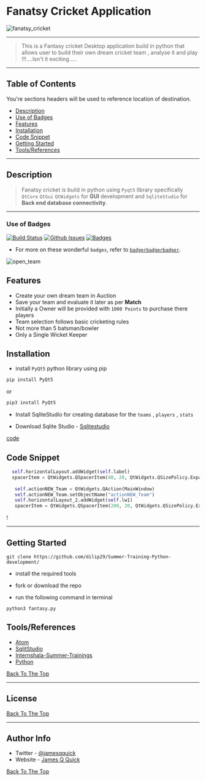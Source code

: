 # Fanatsy Cricket Application

![fanatsy_cricket](https://user-images.githubusercontent.com/40792388/48671048-56b9f400-eb48-11e8-9a7a-ce62e3c40a58.png)

----

> This is a Fantasy cricket Desktop application build in python that allows user to build their own dream cricket team , analyse it and play !!!....Isn't it exciting.....

---


## Table of Contents
You're sections headers will be used to reference location of destination.

- [Description](#description)
- [Use of Badges](#use-of-badges)
- [Features](#features)
- [Installation](#installation)
- [Code Snippet](#code-snippet)
- [Getting Started](#getting-started)
- [Tools/References](#tools/references)



---

## Description
> Fanatsy cricket is build in python using `Pyqt5` library specifically `QtCore`  `QtGui`  `QtWidgets` for **GUI** development and `SqliteStudio` for **Back end database connectivity**.


---

### Use of Badges

[![Build Status](http://img.shields.io/travis/badges/badgerbadgerbadger.svg?style=flat-square)](https://travis-ci.org/badges/badgerbadgerbadger) [![Github Issues](http://githubbadges.herokuapp.com/badges/badgerbadgerbadger/issues.svg?style=flat-square)](https://github.com/badges/badgerbadgerbadger/issues)  [![Badges](http://img.shields.io/:badges-9/9-ff6799.svg?style=flat-square)](https://github.com/badges/badgerbadgerbadger)

- For more on these wonderful `badges`, refer to <a href="http://badges.github.io/badgerbadgerbadger/" target="_blank">`badgerbadgerbadger`</a>.



![open_team](https://user-images.githubusercontent.com/40792388/48671417-d5656000-eb4d-11e8-8213-22cf1dfe20e2.gif)



## Features
  * Create your own dream team in Auction
  * Save your team and evaluate it later as per **Match**
  * Initially a Owner will be provided with `1000 Points` to purchase there players
  * Team selection follows basic cricketing rules 
  * Not more than 5 batsman/bowler
  * Only a Single Wicket Keeper





## Installation
* install `PyQt5` python library using pip
```python
pip install PyQt5

```
or
```python
pip3 install PyQt5

```
* Install SqliteStudio for creating database for the `teams` , `players` , `stats`

- Download Sqlite Studio - [Sqlitestudio](https://sqlitestudio.pl/index.rvt)



[code](https://user-images.githubusercontent.com/40792388/48670940-042c0800-eb47-11e8-806a-5f8d76b803a9.gif)



## Code Snippet

```python
  self.horizontalLayout.addWidget(self.label)
  spacerItem = QtWidgets.QSpacerItem(40, 20, QtWidgets.QSizePolicy.Expanding, QtWidgets.QSizePolicy.Minimum)
  
   self.actionNEW_Team = QtWidgets.QAction(MainWindow)
   self.actionNEW_Team.setObjectName("actionNEW_Team")
   self.horizontalLayout_2.addWidget(self.lw1)
   spacerItem = QtWidgets.QSpacerItem(200, 20, QtWidgets.QSizePolicy.Expanding, QtWidgets.QSizePolicy.Minimum)
```

!




---
## Getting Started
```
git clone https://github.com/dilip29/Summer-Training-Python-development/
```
* install the required tools 

* fork or download the repo 

* run the following command in terminal

```
python3 fantasy.py
```

## Tools/References
* [Atom](https://atom.io/)
* [SqlitStudio](https://sqlitestudio.pl/index.rvt)
* [Internshala-Summer-Trainings](https://trainings.internshala.com/python-training)
* [Python](https://www.python.org/)

[Back To The Top](#read-me-template)

---

## License

[Back To The Top](#read-me-template)

---

## Author Info

- Twitter - [@jamesqquick](https://twitter.com/jamesqquick)
- Website - [James Q Quick](https://jamesqquick.com)

[Back To The Top](#read-me-template)
